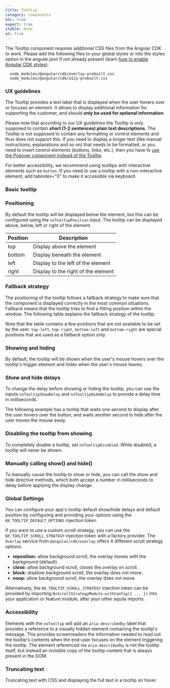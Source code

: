 ```yaml
---
title: Tooltip
category: components
b2c: true
expert: true
stable: done
a1: true
---
```


The Tooltip component requires additional CSS files from the Angular CDK to work. Please add the following files to your global styles or into the styles option in the angular.json if not already present (learn [how to enable Angular CDK styles](./documentation/overlay/overview#angular-cdk)):

```
  node_modules/@angular/cdk/overlay-prebuilt.css
  node_modules/@angular/cdk/a11y-prebuilt.css
```

### UX guidelines

The Tooltip provides a text label that is displayed when the user hovers over or focuses an element. It allows to display additional information for supporting the customer, and should **only be used for optional information**.

Please note that according to our UX guidelines the Tooltip is only supposed to contain **short (1-2 sentences) plain text descriptions**. The Tooltip is not supposed to contain any formatting or control elements and thus does not support this. If you need to display a longer text (like manual instructions, explanations and so on) that needs to be formatted, or you need to insert control elements (buttons, links, etc.), then you have to [use the Popover component instead of the Tooltip](./documentation/popover/overview#ux-guidelines).

For better accessibility, we recommend using tooltips with interactive elements such as `button`. If you need to use a tooltip with a non-interactive element, add tabindex="0" to make it accessible via keyboard.

### Basic tooltip

<!-- example(tooltip-basic) -->

### Positioning

By default the tooltip will be displayed below the element, but this can be configured using the `nxTooltipPosition` input. The tooltip can be displayed above, below, left or right of the element.

| Position | Description                         |
| -------- | ----------------------------------- |
| top      | Display above the element           |
| bottom   | Display beneath the element         |
| left     | Display to the left of the element  |
| right    | Display to the right of the element |

<!-- example(tooltip-positions) -->

### Fallback strategy

The positioning of the tooltip follows a fallback strategy to make sure that the component is displayed correctly in the most common situations. Fallback means that the tooltip tries to find a fitting position within the window. The following table explains the fallback strategy of the tooltip.

<!-- example(tooltip-fallbacks-table, { "hideHeader": true }) -->

Note that the table contains a few positions that are not available to be set by the user. `top-left`, `top-right`, `bottom-left` and `bottom-right` are special positions that are used as a fallback option only.

### Showing and hiding

By default, the tooltip will be shown when the user's mouse hovers over the tooltip's trigger element and hides when the user's mouse leaves.

### Show and hide delays

To change the delay before showing or hiding the tooltip, you can use the inputs `nxTooltipShowDelay` and `nxTooltipHideDelay` to provide a delay time in milliseconds.

The following example has a tooltip that waits one second to display after the user hovers over the button, and waits another second to hide after the user moves the mouse away.

<!-- example(tooltip-delay) -->

### Disabling the tooltip from showing

To completely disable a tooltip, set `nxTooltipDisabled`. While disabled, a tooltip will never be shown.

<!-- example(tooltip-disabled) -->

### Manually calling show() and hide()

To manually cause the tooltip to show or hide, you can call the show and hide directive methods, which both accept a number in milliseconds to delay before applying the display change.

<!-- example(tooltip-programmatic) -->

### Global Settings

You can configure your app's tooltip default show/hide delays and default position by configuring and providing your options using the `NX_TOOLTIP_DEFAULT_OPTIONS` injection token.

<!-- example(tooltip-settings) -->

If you want to use a custom scroll strategy, you can use the `NX_TOOLTIP_SCROLL_STRATEGY` injection token with a factory provider. The `Overlay` service from `@angular/cdk/overlay` offers 4 different scroll strategy options:

-   **reposition:** allow background scroll, the overlay moves with the background (default).
-   **close:** allow background scroll, closes the overlay on scroll.
-   **block:** disallow background scroll, the overlay does not move.
-   **noop:** allow background scroll, the overlay does not move.

<!-- example(tooltip-scroll-strategy-provider) -->

Alternatively, the `NX_TOOLTIP_SCROLL_STRATEGY` injection token can be provided by importing `NxScrollStrategyModule.withConfig({ ... })` into your application or feature module, after your other aquila imports.

### Accessibility

Elements with the `nxTooltip` will add an `aria-describedby` label that provides a reference to a visually hidden element containing the tooltip's message. This provides screenreaders the information needed to read out the tooltip's contents when the end-user focuses on the element triggering the tooltip. The element referenced via `aria-describedby` is not the tooltip itself, but instead an invisible copy of the tooltip content that is always present in the DOM.

 ### Truncating text
Truncating text with CSS and displaying the full text in a tooltip on hover.
 <!-- example(tooltip-trim-text) -->
